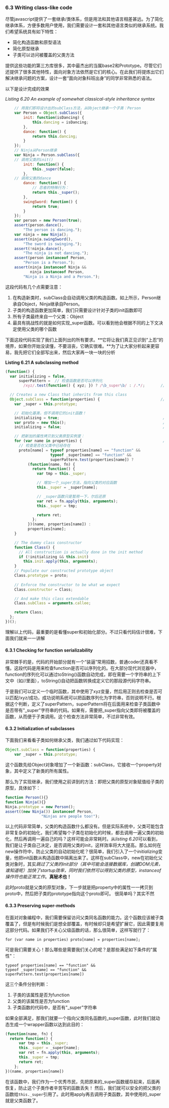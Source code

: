 ### 6.3 Writing class-like code

尽管javascript提供了一套继承/类体系，但是用法和其他语言相差甚远。为了简化继承体系，方便多数用户使用，我们需要设计一套和其他语言类似的继承系统。我们希望系统具有如下特性：

* 简化构造函数和原型语法
* 简化原型继承
* 子类可以访问被覆盖的父类方法

提供这些功能的第三方库很多，其中最杰出的当属base2和Prototype。尽管它们还提供了很多其他特性，面向对象方法依然是它们的核心。在此我们将提炼出它们解决继承问题的方案，设计一套“面向对象科班出身”的同学非常熟悉的语法。

以下是设计完成的效果

*Listing 6.20 An example of somewhat classical-style inheritance syntax*
```javascript
    // 用我们即将设计出的subClass方法，从Object继承一个子类：Person
    var Person = Object.subClass({
        init: function(isDancing) {
            this.dancing = isDancing;
        },
        dance: function() {
            return this.dancing;
        }
    });
    // Ninja从Person继承
    var Ninja = Person.subClass({
    // 调用父类的init()
        init: function() {
            this._super(false);
        },
    // 调用父类的dance
        dance: function() {
            // 忍者的特殊行为：
            return this._super();
        },
        swingSword: function() {
            return true;
        }
    });
    var person = new Person(true);
    assert(person.dance(),
        "The person is dancing.");
    var ninja = new Ninja();
    assert(ninja.swingSword(),
        "The sword is swinging.");
    assert(!ninja.dance(),
        "The ninja is not dancing.");
    assert(person instanceof Person,
        "Person is a Person.");
    assert(ninja instanceof Ninja &&
           ninja instanceof Person,
        "Ninja is a Ninja and a Person.");
```

这段代码有几个点需要注意：

1. 在构造新类时，subClass会自动调用父类的构造函数。如上所示，Person继承自Object，Ninja继承自Person。
2. 子类的构造函数更加简单，我们只需要设计针对子类的init函数即可
3. 所有子类最终来自一个父类：Object
4. 最具有挑战性的就是如何实现_super函数。可以看到他会根据不同的上下文决定使用父类的哪个函数

下面这段代码实现了我们上面列出的所有要求。**它将让我们真正见识到“上忍”的境界，如果你开始没读懂，不要沮丧，它确实很难。**为了让大家分析起来更容易，我先把它们全部写出来，然后大家再一块一块的分析

**Listing 6.21 A subclassing method**
```javascript
(function() {
  var initializing = false,
      superPattern =  // 检查函数是否可以序列化
        /xyz/.test(function() { xyz; }) ? /\b_super\b/ : /.*/;       //#1

  // Creates a new Class that inherits from this class
  Object.subClass = function(properties) {                           //#2
    var _super = this.prototype;

    // 初始化基类，但不调用它的init函数！
    initializing = true;                                              //#3
    var proto = new this();                                           //#3
    initializing = false;                                             //#3

    // 把新加的属性拷贝到父类原型实例里：
    for (var name in properties) {                                    //#4
      // 检查是否在父类中已经存在
      proto[name] = typeof properties[name] == "function" &&
                    typeof _super[name] == "function" &&
                    superPattern.test(properties[name]) ?
          (function(name, fn) {                                        //#5
            return function() {
              var tmp = this._super;

              // 增加一个_super方法，指向父类的对应函数
              this._super = _super[name];

              // _super函数只是暂用一下，尔后还原
              var ret = fn.apply(this, arguments);
              this._super = tmp;

              return ret;
            };
          })(name, properties[name]) :
          properties[name];
    }

    // The dummy class constructor
    function Class() {                                                   //#6
      // All construction is actually done in the init method
      if (!initializing && this.init)
        this.init.apply(this, arguments);
    }
    // Populate our constructed prototype object
    Class.prototype = proto;                                             //#7
    
    // Enforce the constructor to be what we expect
    Class.constructor = Class;                                           //#8

    // And make this class extendable
    Class.subClass = arguments.callee;                                   //#9

    return Class;
  };
})();
```

理解以上代码，最重要的是看懂super和初始化部分。不过只看代码估计很难，下面我们就来一一讲解

#### 6.3.1 Checking for function serializability

非常棘手的是，代码的开始部分就有一个“装逼”常用招数，普通coder还真看不懂。这段代码是用来检查function是否可以序列化的。在大部分现代浏览器中，function的序列化可以通过toString()函数自动完成，即在需要一个字符串的上下文中（如//里面），toString()自动把函数转换成定义它的那段源代码字符串。

于是我们可以定义一个临时函数，其中使用了xyz变量，然后用正则去检查是否可以匹配/xyz/成功，成功说明系统可以把函数序列化为字符串，否则说明不行。根据这个判断，定义了superPattern，superPattern将在后面用来检查子类函数中是否带有"_super"字符串的代码。如果有，需要把_super指向父类即将被覆盖的函数，从而便于子类调用。这个检查方法非常简单，不过非常有效。

#### 6.3.2 Initialization of subclasses

下面我们来看看子类如何继承父类，我们通过如下代码实现：

```javascript
Object.subClass = function(properties) {	var _super = this.prototype;
```
这个函数先给Object对象增加了一个新函数：subClass，它接收一个property对象，其中定义了新类的所有属性。
那么为了实现继承，我们使用之前讲到的方法：即把父类的原型对象赋值给子类的原型，具体如下：
```javascript
function Person(){}function Ninja(){}Ninja.prototype = new Person();assert((new Ninja()) instanceof Person,                "Ninjas are people too!");
```
以上代码非常简单，父类的构造函数什么都没有。但是实际系统中，父类可能包含非常复杂的初始化，我们希望每个子类在初始化的时候，都去调用一遍父类的初始化，然后再调用一遍自己的吗？这样可能会非常耗时。从*listing 6.20*可以看到，我们是让子类自己决定，是否调用父类的init，这样效率将大大提高。那么如何在new操作符中，防止父类的自动初始化呢？很简单，我们引入了一个*initializing*变量，他把init函数从构造函数中隔离出来了。这样在subClass中，new在初始化父类对象时，其实*跳过了父类的init部分（其中可能会连接数据库，创建DOM元素，谁知道呢）加快了startup效率，同时我们依然可以得到父类的原型，instanceof操作符也能正常工作*。**真秘术也！**

此时proto就是父类的原型对象，下一步就是把property中的属性一一拷贝到proto中，然后把子类的prototype指向这个proto即可。
很简单吗？其实不然

#### 6.3.3 Preserving super-methods

在面对对象编程中，我们需要保留访问父类同名函数的能力。这个函数应该被子类覆盖了，但是有时候我们是想全部覆盖，有时候却只是希望扩展它，因此需要复用这部分代码。如果我们不关心父级函数的话，那么很简单，这样写就行了：

```
for (var name in properties) proto[name] = properties[name];
```
可是我们需要关心！那么哪些是需要我们关心的呢？是那些满足如下条件的"属性"：

```
typeof properties[name] == "function" &&typeof _super[name] == "function" &&superPattern.test(properties[name])```

这三个条件分别判断：

1. 子类的该属性是否为function
2. 父类的该属性是否为function
3. 子类函数的代码中，是否有"_super"字符串

如果全部满足，那我们就要一个指向父类同名函数的_super函数，此时我们就动态生成一个wrapper函数以达到此目的：

```javascript
(function(name, fn) {
  return function() {
      var tmp = this._super;
	  this._super = _super[name];
	  var ret = fn.apply(this, arguments);
	  this._super = tmp;
	  return ret;
	};
})(name, properties[name])
```

在该函数中，我们作为一个优秀市民，先把原来的_super函数缓存起来，后面再恢复，防止这个子类作者辛苦写的函数丢失！
然后，我们就可以安全的把父类的函数给`this._super`引用了。此时用apply再去调用子类函数，其中使用的_super就是父类函数了。
